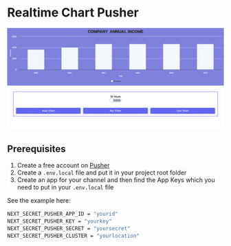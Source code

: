 # Realtime Chart Pusher

![Realtime Chart Pusher](./Home-Screen.png)

## Prerequisites

1. Create a free account on [Pusher](https://pusher.com/)
2. Create a `.env.local` file and put it in your project root folder
3. Create an app for your channel and then find the App Keys which you need to put in your `.env.local` file

See the example here:

```bash
NEXT_SECRET_PUSHER_APP_ID = "yourid"
NEXT_SECRET_PUSHER_KEY = "yourkey"
NEXT_SECRET_PUSHER_SECRET = "yoursecret"
NEXT_SECRET_PUSHER_CLUSTER = "yourlocation"
```
